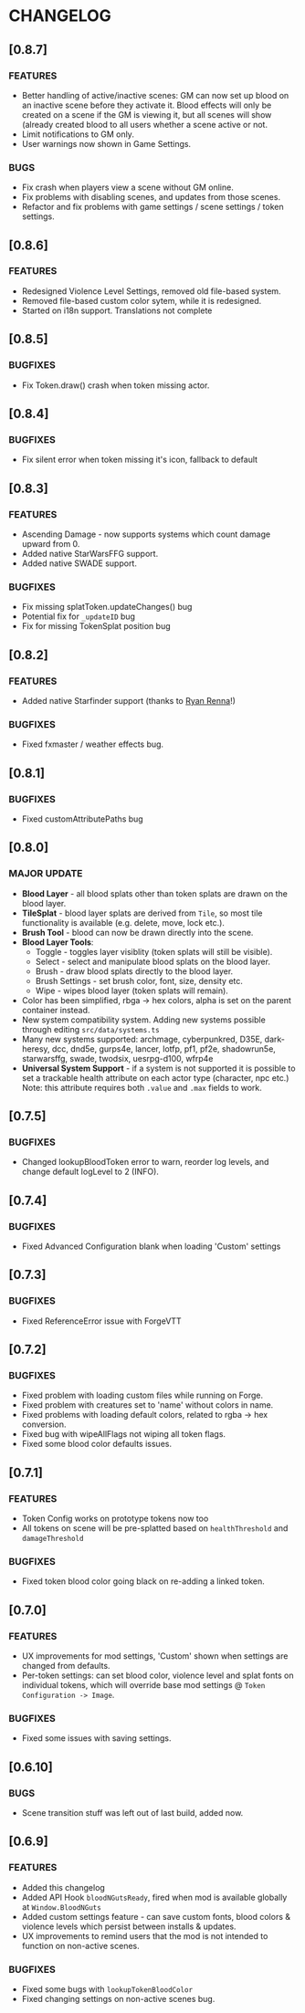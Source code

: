 # CHANGELOG

## [0.8.7]

### FEATURES

- Better handling of active/inactive scenes: GM can now set up blood on an inactive scene before they activate it. Blood effects will only be created on a scene if the GM is viewing it, but all scenes will show (already created blood to all users whether a scene active or not.
- Limit notifications to GM only.
- User warnings now shown in Game Settings.

### BUGS
- Fix crash when players view a scene without GM online.
- Fix problems with disabling scenes, and updates from those scenes. 
- Refactor and fix problems with game settings / scene settings / token settings. 

## [0.8.6]

### FEATURES

- Redesigned Violence Level Settings, removed old file-based system.
- Removed file-based custom color sytem, while it is redesigned.
- Started on i18n support. Translations not complete

## [0.8.5]

### BUGFIXES

- Fix Token.draw() crash when token missing actor.

## [0.8.4]

### BUGFIXES

- Fix silent error when token missing it's icon, fallback to default

## [0.8.3]

### FEATURES

- Ascending Damage - now supports systems which count damage upward from 0.
- Added native StarWarsFFG support.
- Added native SWADE support.

### BUGFIXES

- Fix missing splatToken.updateChanges() bug
- Potential fix for `_updateID` bug
- Fix for missing TokenSplat position bug

## [0.8.2]

### FEATURES

- Added native Starfinder support (thanks to [Ryan Renna](https://github.com/rrenna)!)

### BUGFIXES

- Fixed fxmaster / weather effects bug.

## [0.8.1]

### BUGFIXES

- Fixed customAttributePaths bug

## [0.8.0]

### MAJOR UPDATE

- **Blood Layer** - all blood splats other than token splats are drawn on the blood layer. 
- **TileSplat** - blood layer splats are derived from `Tile`, so most tile functionality is available (e.g. delete, move, lock etc.).
- **Brush Tool** - blood can now be drawn directly into the scene.
- **Blood Layer Tools**:
  - Toggle - toggles layer visiblity (token splats will still be visible).
  - Select - select and manipulate blood splats on the blood layer. 
  - Brush - draw blood splats directly to the blood layer.
  - Brush Settings - set brush color, font, size, density etc.
  - Wipe - wipes blood layer (token splats will remain).
- Color has been simplified, rbga -> hex colors, alpha is set on the parent container instead.
- New system compatibility system. Adding new systems possible through editing `src/data/systems.ts`
- Many new systems supported: archmage, cyberpunkred, D35E, dark-heresy, dcc, dnd5e, gurps4e, lancer, lotfp, pf1, pf2e, shadowrun5e, starwarsffg, swade, twodsix, uesrpg-d100, wfrp4e
- **Universal System Support** - if a system is not supported it is possible to set a trackable health attribute on each actor type (character, npc etc.) Note: this attribute requires both `.value` and `.max` fields to work.

## [0.7.5]

### BUGFIXES

- Changed lookupBloodToken error to warn, reorder log levels, and change default logLevel to 2 (INFO).

## [0.7.4]

### BUGFIXES

- Fixed Advanced Configuration blank when loading 'Custom' settings

## [0.7.3]

### BUGFIXES

- Fixed ReferenceError issue with ForgeVTT

## [0.7.2]

### BUGFIXES

- Fixed problem with loading custom files while running on Forge.
- Fixed problem with creatures set to 'name' without colors in name.
- Fixed problems with loading default colors, related to rgba -> hex conversion.
- Fixed bug with wipeAllFlags not wiping all token flags.
- Fixed some blood color defaults issues.

## [0.7.1]

### FEATURES

- Token Config works on prototype tokens now too
- All tokens on scene will be pre-splatted based on `healthThreshold` and `damageThreshold`

### BUGFIXES

- Fixed token blood color going black on re-adding a linked token.

## [0.7.0]

### FEATURES

- UX improvements for mod settings, 'Custom' shown when settings are changed from defaults. 
- Per-token settings: can set blood color, violence level and splat fonts on individual tokens, which will override base mod settings @ `Token Configuration -> Image`.

### BUGFIXES

- Fixed some issues with saving settings.

## [0.6.10]

### BUGS

- Scene transition stuff was left out of last build, added now.

## [0.6.9]

### FEATURES

- Added this changelog
- Added API Hook `bloodNGutsReady`, fired when mod is available globally at `Window.BloodNGuts`
- Added custom settings feature - can save custom fonts, blood colors & violence levels which persist between installs & updates.
- UX improvements to remind users that the mod is not intended to function on non-active scenes.

### BUGFIXES

- Fixed some bugs with `lookupTokenBloodColor`
- Fixed changing settings on non-active scenes bug.
